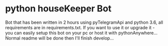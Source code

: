 # python houseKeeper Bot
Bot that has been written in 2 hours using pyTelegramApi and python 3.6, all requirements are in requirements.txt. If you want to use it or upgrade it - you can easily setup this bot on your pc or host it with pythonAnywhere...  Normal readme will be done then I'll finish develop...
